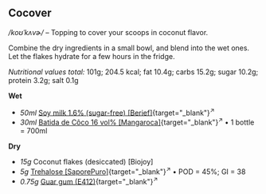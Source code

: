 ## Cocover

*/koʊˈkʌvɚ/* – Topping to cover your scoops in coconut flavor.

Combine the dry ingredients in a small bowl, and blend into the wet ones.
Let the flakes hydrate for a few hours in the fridge.

*Nutritional values total:* 101g; 204.5 kcal; fat 10.4g; carbs 15.2g; sugar 10.2g; protein 3.2g; salt 0.1g

**Wet**

  - _50ml_ [Soy milk 1.6% (sugar-free) \[Berief\]](/ice-creamery/info/ingredients/#soy-milk){target="_blank"}<sup>↗</sup>
  - _30ml_ [Batida de Côco 16 vol% \[Mangaroca\]](/ice-creamery/info/ingredients/#alcohol-ethanol){target="_blank"}<sup>↗</sup> • 1 bottle = 700ml

**Dry**

  - _15g_ Coconut flakes (desiccated) [Biojoy]
  - _5g_ [Trehalose \[SaporePuro\]](/ice-creamery/info/ingredients/#trehalose-e965){target="_blank"}<sup>↗</sup> • POD = 45%; GI = 38
  - _0.75g_ [Guar gum (E412)](/ice-creamery/info/ingredients/#guar-gum-e412){target="_blank"}<sup>↗</sup>
